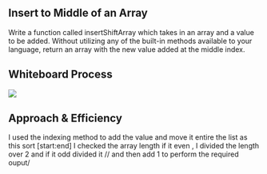 ## Insert to Middle of an Array


Write a function called insertShiftArray which takes in an array and a value to be added. Without utilizing any of the built-in methods available to your language, return an array with the new value added at the middle index.

## Whiteboard Process

![](https://i.ibb.co/VSWhZbh/array-shift-1.jpg)

## Approach & Efficiency

I used the indexing method to add the value and move it entire the list as this sort [start:end]
I checked the array length if it even , I divided the length over 2
and if it odd divided it // and then add 1 to perform the required ouput/
